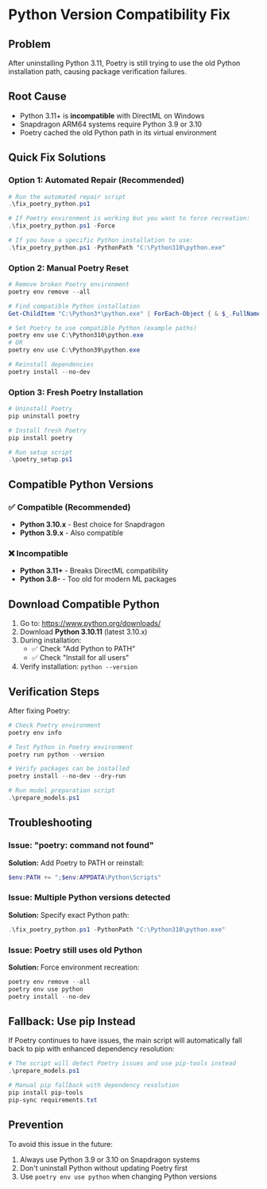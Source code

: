 # Python Version Compatibility Fix

## Problem
After uninstalling Python 3.11, Poetry is still trying to use the old Python installation path, causing package verification failures.

## Root Cause
- Python 3.11+ is **incompatible** with DirectML on Windows
- Snapdragon ARM64 systems require Python 3.9 or 3.10
- Poetry cached the old Python path in its virtual environment

## Quick Fix Solutions

### Option 1: Automated Repair (Recommended)
```powershell
# Run the automated repair script
.\fix_poetry_python.ps1

# If Poetry environment is working but you want to force recreation:
.\fix_poetry_python.ps1 -Force

# If you have a specific Python installation to use:
.\fix_poetry_python.ps1 -PythonPath "C:\Python310\python.exe"
```

### Option 2: Manual Poetry Reset
```powershell
# Remove broken Poetry environment
poetry env remove --all

# Find compatible Python installation
Get-ChildItem "C:\Python3*\python.exe" | ForEach-Object { & $_.FullName --version }

# Set Poetry to use compatible Python (example paths)
poetry env use C:\Python310\python.exe
# OR
poetry env use C:\Python39\python.exe

# Reinstall dependencies
poetry install --no-dev
```

### Option 3: Fresh Poetry Installation
```powershell
# Uninstall Poetry
pip uninstall poetry

# Install fresh Poetry
pip install poetry

# Run setup script
.\poetry_setup.ps1
```

## Compatible Python Versions

### ✅ Compatible (Recommended)
- **Python 3.10.x** - Best choice for Snapdragon
- **Python 3.9.x** - Also compatible

### ❌ Incompatible
- **Python 3.11+** - Breaks DirectML compatibility
- **Python 3.8-** - Too old for modern ML packages

## Download Compatible Python

1. Go to: https://www.python.org/downloads/
2. Download **Python 3.10.11** (latest 3.10.x)
3. During installation:
   - ✅ Check "Add Python to PATH"  
   - ✅ Check "Install for all users"
4. Verify installation: `python --version`

## Verification Steps

After fixing Poetry:

```powershell
# Check Poetry environment
poetry env info

# Test Python in Poetry environment
poetry run python --version

# Verify packages can be installed
poetry install --no-dev --dry-run

# Run model preparation script
.\prepare_models.ps1
```

## Troubleshooting

### Issue: "poetry: command not found"
**Solution:** Add Poetry to PATH or reinstall:
```powershell
$env:PATH += ";$env:APPDATA\Python\Scripts"
```

### Issue: Multiple Python versions detected
**Solution:** Specify exact Python path:
```powershell
.\fix_poetry_python.ps1 -PythonPath "C:\Python310\python.exe"
```

### Issue: Poetry still uses old Python
**Solution:** Force environment recreation:
```powershell
poetry env remove --all
poetry env use python
poetry install --no-dev
```

## Fallback: Use pip Instead

If Poetry continues to have issues, the main script will automatically fall back to pip with enhanced dependency resolution:

```powershell
# The script will detect Poetry issues and use pip-tools instead
.\prepare_models.ps1

# Manual pip fallback with dependency resolution
pip install pip-tools
pip-sync requirements.txt
```

## Prevention

To avoid this issue in the future:
1. Always use Python 3.9 or 3.10 on Snapdragon systems
2. Don't uninstall Python without updating Poetry first
3. Use `poetry env use python` when changing Python versions